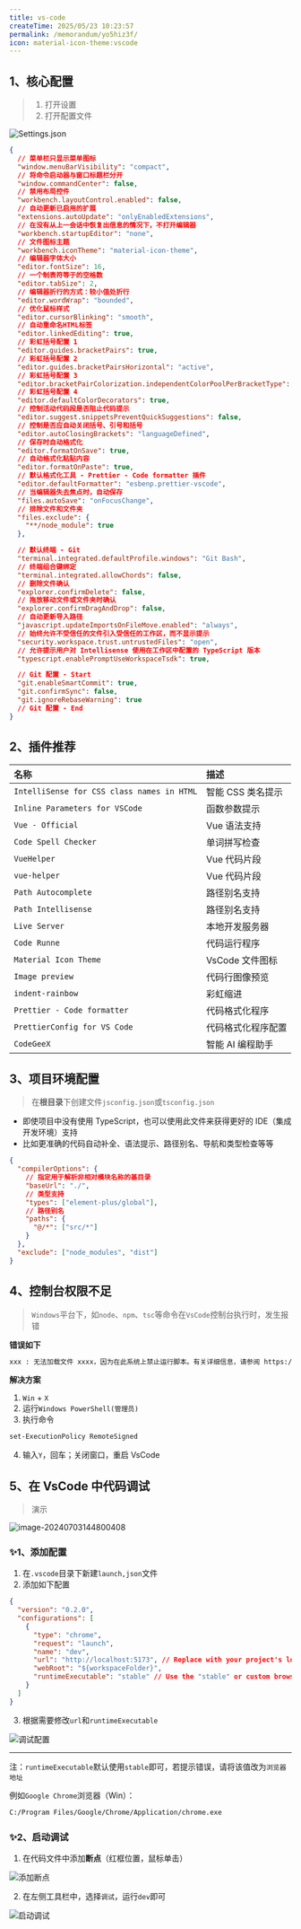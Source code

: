 ```yaml
---
title: vs-code
createTime: 2025/05/23 10:23:57
permalink: /memorandum/yo5hiz3f/
icon: material-icon-theme:vscode
---
```


## 1、核心配置

> 1. 打开设置
> 2. 打开配置文件

![Settings.json](https://upyun-oss.mu00.cn/2025/03/25/1742865793214.png)

```json
{
  // 菜单栏只显示菜单图标
  "window.menuBarVisibility": "compact",
  // 将命令启动器与窗口标题栏分开
  "window.commandCenter": false,
  // 禁用布局控件
  "workbench.layoutControl.enabled": false,
  // 自动更新已启用的扩展
  "extensions.autoUpdate": "onlyEnabledExtensions",
  // 在没有从上一会话中恢复出信息的情况下，不打开编辑器
  "workbench.startupEditor": "none",
  // 文件图标主题
  "workbench.iconTheme": "material-icon-theme",
  // 编辑器字体大小
  "editor.fontSize": 16,
  // 一个制表符等于的空格数
  "editor.tabSize": 2,
  // 编辑器折行的方式：较小值处折行
  "editor.wordWrap": "bounded",
  // 优化鼠标样式
  "editor.cursorBlinking": "smooth",
  // 自动重命名HTML标签
  "editor.linkedEditing": true,
  // 彩虹括号配置 1
  "editor.guides.bracketPairs": true,
  // 彩虹括号配置 2
  "editor.guides.bracketPairsHorizontal": "active",
  // 彩虹括号配置 3
  "editor.bracketPairColorization.independentColorPoolPerBracketType": true,
  // 彩虹括号配置 4
  "editor.defaultColorDecorators": true,
  // 控制活动代码段是否阻止代码提示
  "editor.suggest.snippetsPreventQuickSuggestions": false,
  // 控制是否应自动关闭括号、引号和括号
  "editor.autoClosingBrackets": "languageDefined",
  // 保存时自动格式化
  "editor.formatOnSave": true,
  // 自动格式化粘贴内容
  "editor.formatOnPaste": true,
  // 默认格式化工具 - Prettier - Code formatter 插件
  "editor.defaultFormatter": "esbenp.prettier-vscode",
  // 当编辑器失去焦点时，自动保存
  "files.autoSave": "onFocusChange",
  // 排除文件和文件夹
  "files.exclude": {
    "**/node_module": true
  },

  // 默认终端 - Git
  "terminal.integrated.defaultProfile.windows": "Git Bash",
  // 终端组合键绑定
  "terminal.integrated.allowChords": false,
  // 删除文件确认
  "explorer.confirmDelete": false,
  // 拖放移动文件或文件夹时确认
  "explorer.confirmDragAndDrop": false,
  // 自动更新导入路径
  "javascript.updateImportsOnFileMove.enabled": "always",
  // 始终允许不受信任的文件引入受信任的工作区，而不显示提示
  "security.workspace.trust.untrustedFiles": "open",
  // 允许提示用户对 Intellisense 使用在工作区中配置的 TypeScript 版本
  "typescript.enablePromptUseWorkspaceTsdk": true,

  // Git 配置 - Start
  "git.enableSmartCommit": true,
  "git.confirmSync": false,
  "git.ignoreRebaseWarning": true
  // Git 配置 - End
}
```

## 2、插件推荐

| 名称                                       | 描述               |
| :----------------------------------------- | :----------------- |
| `IntelliSense for CSS class names in HTML` | 智能 CSS 类名提示  |
| `Inline Parameters for VSCode`             | 函数参数提示       |
| `Vue - Official`                           | Vue 语法支持       |
| `Code Spell Checker`                       | 单词拼写检查       |
| `VueHelper`                                | Vue 代码片段       |
| `vue-helper`                               | Vue 代码片段       |
| `Path Autocomplete`                        | 路径别名支持       |
| `Path Intellisense`                        | 路径别名支持       |
| `Live Server`                              | 本地开发服务器     |
| `Code Runne`                               | 代码运行程序       |
| `Material Icon Theme`                      | VsCode 文件图标    |
| `Image preview`                            | 代码行图像预览     |
| `indent-rainbow`                           | 彩虹缩进           |
| `Prettier - Code formatter`                | 代码格式化程序     |
| `PrettierConfig for VS Code`               | 代码格式化程序配置 |
| `CodeGeeX`                                 | 智能 AI 编程助手   |

## 3、项目环境配置

> 在**根目录**下创建文件`jsconfig.json`或`tsconfig.json`

- 即使项目中没有使用 TypeScript，也可以使用此文件来获得更好的 IDE（集成开发环境）支持
- 比如更准确的代码自动补全、语法提示、路径别名、导航和类型检查等等

```json
{
  "compilerOptions": {
    // 指定用于解析非相对模块名称的基目录
    "baseUrl": "./",
    // 类型支持
    "types": ["element-plus/global"],
    // 路径别名
    "paths": {
      "@/*": ["src/*"]
    }
  },
  "exclude": ["node_modules", "dist"]
}
```

## 4、控制台权限不足

> `Windows`平台下，如`node`、`npm`、`tsc`等命令在`VsCode`控制台执行时，发生报错

**错误如下**

```bash
xxx : 无法加载文件 xxxx，因为在此系统上禁止运行脚本。有关详细信息，请参阅 https:/go.microsoft.com/fwlink/?LinkID=135170 中的 about_Execution_Policies。
```

**解决方案**

1.  `Win` + `X`
2.  运行`Windows PowerShell(管理员)`
3.  执行命令

```bash
set-ExecutionPolicy RemoteSigned
```

4.  输入`Y`，回车；关闭窗口，重启 VsCode

## 5、在 VsCode 中代码调试

> 演示

![image-20240703144800408](https://upyun-oss.mu00.cn/202407031452884.gif)

### ✨1、添加配置

1. 在`.vscode`目录下新建`launch,json`文件
2. 添加如下配置

```json
{
  "version": "0.2.0",
  "configurations": [
    {
      "type": "chrome",
      "request": "launch",
      "name": "dev",
      "url": "http://localhost:5173", // Replace with your project's local URL
      "webRoot": "${workspaceFolder}",
      "runtimeExecutable": "stable" // Use the "stable" or custom browser path
    }
  ]
}
```

3. 根据需要修改`url`和`runtimeExecutable`

![调试配置](https://upyun-oss.mu00.cn/202407031502887.png)

---

注：`runtimeExecutable`默认使用`stable`即可，若提示错误，请将该值改为`浏览器地址`

例如`Google Chrome`浏览器（Win）：

```bash
C:/Program Files/Google/Chrome/Application/chrome.exe
```

### ✨2、启动调试

1. 在代码文件中添加**断点**（红框位置，鼠标单击）

![添加断点](https://upyun-oss.mu00.cn/202407031459351.png)

2. 在左侧工具栏中，选择`调试`，运行`dev`即可

![启动调试](https://upyun-oss.mu00.cn/202407031501726.png)

